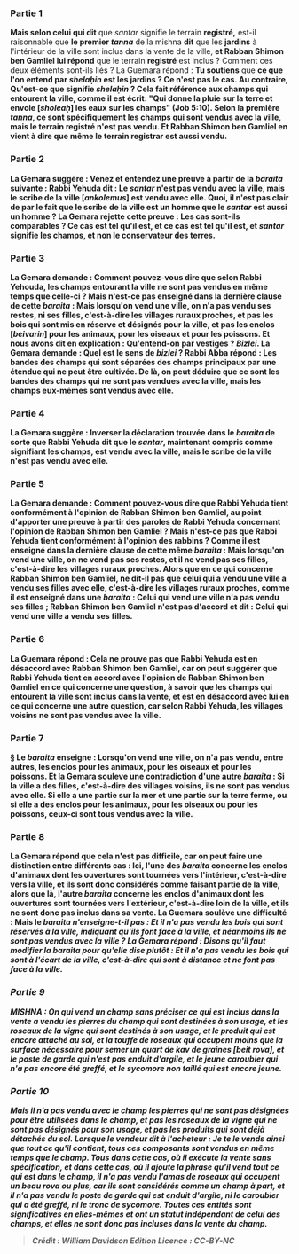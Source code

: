 
### Partie 1
<b>Mais selon celui qui dit</b> que <i>santar</i> signifie le terrain <b>registré,</b> est-il raisonnable que <b>le premier <i>tanna</i></b> de la mishna <b>dit</b> que les <b>jardins</b> à l'intérieur de la ville sont inclus dans la vente de la ville, <b>et Rabban Shimon ben Gamliel lui répond</b> que le terrain <b>registré</b> est inclus ? Comment ces deux éléments sont-ils liés ? La Guemara répond : <b>Tu soutiens</b> que <b>ce que l'on entend par <b><i>shelaḥin</i></b> est <b>les jardins ?</b> Ce n'est <b>pas</b> le cas. Au contraire, <b>Qu'est-ce que</b> signifie <b><i>shelaḥin</i> ? </b> Cela fait référence aux <b>champs</b> qui entourent la ville, <b>comme il est écrit:</b> "Qui donne la pluie sur la terre <b>et envoie [<i>sholeaḥ</i>] les eaux sur les champs"</b> (Job 5:10). Selon la première <i>tanna</i>, ce sont spécifiquement les champs qui sont vendus avec la ville, <b>mais</b> le terrain <b>registré n'est pas vendu. Et Rabban Shimon ben Gamliel en vient à dire</b> que <b>même</b> le terrain <b>registrar est aussi vendu.</b>

### Partie 2
La Gemara suggère : <b>Venez</b> et <b>entendez</b> une preuve à partir de la <i>baraita</i> suivante : <b>Rabbi Yehuda dit : Le <i>santar</i> n'est pas vendu</b> avec la ville, mais <b>le scribe de la ville [<i>ankolemus</i>] est vendu</b> avec elle. <b>Quoi, il n'est pas</b> clair <b>de par le fait <b>que le scribe de la ville est un homme</b> que <b>le <i>santar</i> est aussi un homme ?</b> La Gemara rejette cette preuve : <b>Les cas sont-ils comparables ? Ce</b> cas est <b>tel qu'il est, et ce</b> cas est <b>tel qu'il est,</b> et <i>santar</i> signifie les champs, et non le conservateur des terres.

### Partie 3
La Gemara demande : <b>Comment pouvez-vous dire</b> que selon Rabbi Yehouda, les champs entourant la ville ne sont pas vendus en même temps que celle-ci ? <b>Mais n'est-ce pas enseigné dans la dernière clause</b> de cette <i>baraita</i> : <b>Mais</b> lorsqu'on vend une ville, on n'a <b>pas</b> vendu <b>ses restes, ni ses filles,</b> c'est-à-dire les villages ruraux proches, <b>et pas les bois qui sont mis en réserve</b> et désignés <b>pour</b> la ville, <b>et pas les enclos [<i>beivarin</i>] pour les animaux, pour les oiseaux et pour les poissons. Et nous avons dit</b> en explication : <b>Qu'entend-on</b> par <b>vestiges</b> ? <i>Bizlei</i>.</b> La Gemara demande : <b>Quel</b> est le sens de <b><i>bizlei</i> ? Rabbi Abba répond : Les bandes des champs</b> qui sont séparées des champs principaux par une étendue qui ne peut être cultivée. De là, on peut déduire que <b>ce sont les bandes des champs qui ne sont pas vendues</b> avec la ville, <b>mais les champs eux-mêmes sont vendus</b> avec elle.

### Partie 4
La Gemara suggère : <b>Inverser</b> la déclaration trouvée dans le <i>baraita</i> de sorte que <b>Rabbi Yehuda dit</b> que <b>le <i>santar</i>,</b> maintenant compris comme signifiant les champs, <b>est vendu</b> avec la ville, mais le <b>scribe de la ville n'est pas vendu</b> avec elle.

### Partie 5
La Gemara demande : <b>Comment pouvez-vous dire</b> que <b>Rabbi Yehuda tient conformément</b> à l'opinion de <b>Rabban Shimon ben Gamliel,</b> au point d'apporter une preuve à partir des paroles de Rabbi Yehuda concernant l'opinion de Rabban Shimon ben Gamliel ? <b>Mais</b> n'est-ce pas que <b>Rabbi Yehuda tient conformément</b> à l'opinion des <b>rabbins ? Comme il est enseigné dans la dernière clause</b> de cette même <i>baraita</i> : <b>Mais</b> lorsqu'on vend une ville, on ne vend <b>pas</b> <b>ses restes, et</b> il ne vend <b>pas</b> <b>ses filles,</b> c'est-à-dire les villages ruraux proches. <b>Alors que</b> en ce qui concerne <b>Rabban Shimon ben Gamliel, ne dit-il pas</b> que celui <b>qui a vendu une ville a vendu ses filles</b> avec elle, c'est-à-dire les villages ruraux proches, <b>comme il est enseigné</b> dans une <i>baraita</i> : Celui <b>qui vend une ville n'a pas vendu ses filles ; Rabban Shimon ben Gamliel</b> n'est pas d'accord et <b>dit :</b> Celui <b>qui vend une ville a vendu ses filles.</b>

### Partie 6
La Guemara répond : Cela ne prouve pas que Rabbi Yehuda est en désaccord avec Rabban Shimon ben Gamliel, car on peut suggérer que <b>Rabbi Yehuda tient en accord avec</b> l'opinion de Rabban Shimon ben Gamliel <b>en ce qui concerne une</b> question, à savoir que les champs qui entourent la ville sont inclus dans la vente, <b>et est en désaccord avec lui en ce qui concerne</b> une autre question, car selon Rabbi Yehuda, les villages voisins ne sont pas vendus avec la ville.

### Partie 7
§ Le <i>baraita</i> enseigne : Lorsqu'on vend une ville, on n'a <b>pas</b> vendu, entre autres, <b>les enclos pour les animaux, pour les oiseaux et pour les poissons. Et</b> la Gemara <b>souleve une contradiction</b> d'une autre <i>baraita</i> : <b>Si</b> la ville <b>a des filles,</b> c'est-à-dire des villages voisins, ils <b>ne sont pas vendus</b> avec <b>elle. Si elle a une partie sur la mer et une partie sur la terre ferme,</b> ou si elle a des <b>enclos pour les animaux, pour les oiseaux ou pour les poissons, ceux-ci sont</b> tous <b>vendus</b> avec <b>la ville.

### Partie 8
La Gemara répond que cela n'est <b>pas difficile,</b> car on peut faire une distinction entre différents cas : <b>Ici,</b> l'une des <i>baraita</i> concerne les enclos d'animaux <b>dont les ouvertures sont tournées vers l'intérieur,</b> c'est-à-dire vers la ville, et ils sont donc considérés comme faisant partie de la ville, alors que <b>là,</b> l'autre <i>baraita</i> concerne les enclos d'animaux <b>dont les ouvertures sont tournées vers l'extérieur,</b> c'est-à-dire loin de la ville, et ils ne sont donc pas inclus dans sa vente. La Guemara soulève une difficulté : <b>Mais le <i>baraita</b> <b>n'enseigne-t-il pas : Et</b> il n'a <b>pas</b> vendu <b>les bois qui sont réservés à</b> la ville, indiquant qu'ils font face à la ville, et néanmoins ils ne sont pas vendus avec la ville ? La Gemara répond : <b>Disons</b> qu'il faut modifier la <i>baraita</i> pour qu'elle dise plutôt : Et il n'a pas vendu les bois <b>qui sont à l'écart</b> de la ville, c'est-à-dire qui sont à distance et ne font pas face à la ville.

### Partie 9
<strong>MISHNA : </strong>On <b>qui vend un champ</b> sans préciser ce qui est inclus dans la vente <b>a vendu les pierres</b> du champ <b>qui sont destinées à son usage, et les roseaux de la vigne qui sont destinés à son usage, et le produit qui est</b> encore <b>attaché au sol, et la touffe de roseaux qui</b> occupent <b>moins que la surface nécessaire pour semer un quart de kav de graines [<i>beit rova</i>], et le poste de garde qui n'est pas enduit d'argile, et</b> le jeune <b>caroubier qui n'a pas</b> encore <b>été greffé, et le sycomore</b> non taillé qui est encore jeune.

### Partie 10
<b>Mais il n'a pas vendu</b> avec le champ <b>les pierres qui ne sont pas</b> désignées <b>pour être utilisées</b> dans le champ, <b>et pas les roseaux de la vigne qui ne sont pas</b> désignés <b>pour son usage, et pas les produits qui sont</b> déjà <b>détachés du sol. Lorsque</b> le vendeur <b>dit à</b> l'acheteur : Je te le vends <b>ainsi que tout ce qu'il contient, tous ces</b> composants <b>sont vendus</b> en même temps que le champ. <b>Tous</b> dans <b>cette</b> cas, où il exécute la vente sans spécification, <b>et</b> dans <b>cette</b> cas, où il ajoute la phrase qu'il vend tout ce qui est dans le champ, <b>il n'a pas vendu l'amas de roseaux qui</b> occupent <b>un <i>beau rova</i></b> ou plus, car ils sont considérés comme un champ à part, <b>et</b> il n'a <b>pas</b> vendu <b>le poste de garde qui est enduit d'argile, ni le caroubier qui a été greffé, ni le tronc de sycomore. </b> Toutes ces entités sont significatives en elles-mêmes et ont un statut indépendant de celui des champs, et elles ne sont donc pas incluses dans la vente du champ.

>Crédit : William Davidson Edition
>Licence : CC-BY-NC